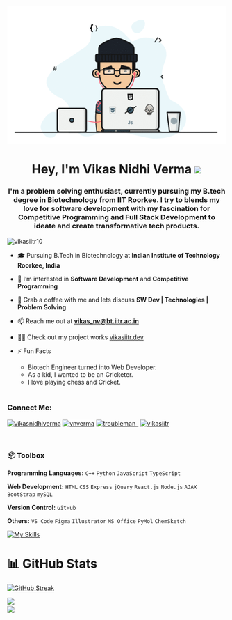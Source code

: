 ![Banner](https://raw.githubusercontent.com/imakshath/imakshath/master/1%20IRGHmiGsa16stedQvIaZfw.gif)
<h1 align="center">Hey, I'm Vikas Nidhi Verma <img src="https://raw.githubusercontent.com/MartinHeinz/MartinHeinz/master/wave.gif" width="30px"></h1>
<h3 align="center">  I'm a problem solving enthusiast, currently pursuing my B.tech degree in Biotechnology from IIT Roorkee. I try to blends my love for software development with my fascination for Competitive Programming and Full Stack Development to ideate and create transformative tech products.  </h3>

<!-- <img align="right" alt="Coding" width="350" src="https://i.pinimg.com/originals/81/17/8b/81178b47a8598f0c81c4799f2cdd4057.gif"> -->

<p align="left"> <img src="https://komarev.com/ghpvc/?username=vikasiitr10&label=Profile%20views&color=0e75b6&style=flat" alt="vikasiitr10" /> </p>

- 🎓 Pursuing B.Tech in Biotechnology at **Indian Institute of Technology Roorkee, India**

- 🔭 I’m interested in **Software Development** and **Competitive Programming**

- 💬 Grab a coffee with me and lets discuss **SW Dev | Technologies | Problem Solving**

- 📫 Reach me out at **vikas_nv@bt.iitr.ac.in**

- 👨‍💻 Check out my project works [vikasiitr.dev](https://vikasiitr10.github.io/Portfolio/)

- ⚡ Fun Facts
  - Biotech Engineer turned into Web Developer.
  - As a kid, I wanted to be an Cricketer.
  - I love playing chess and Cricket.
<br><br>
<h3 align="left">Connect Me:</h3>
<p align="left">
<a href="https://www.instagram.com/vikasnidhiverma/" target="_blank"><img align="center" src="https://raw.githubusercontent.com/rahuldkjain/github-profile-readme-generator/master/src/images/icons/Social/instagram.svg" alt="vikasnidhiverma" height="30" width="40" /></a>
<a href="https://www.linkedin.com/in/vnverma/" target="_blank"><img align="center" src="https://cdn.jsdelivr.net/npm/simple-icons@3.0.1/icons/linkedin.svg" alt="vnverma" height="30" width="40" style="background-color:white;" /></a>
<a href="https://codeforces.com/profile/troubleman_" target="_blank"><img align="center" src="https://raw.githubusercontent.com/rahuldkjain/github-profile-readme-generator/master/src/images/icons/Social/hackerrank.svg" alt="troubleman_" height="30" width="40" /></a>
<a href="https://leetcode.com/Vikas_n_verma/" target="_blank"><img align="center" src="https://raw.githubusercontent.com/rahuldkjain/github-profile-readme-generator/master/src/images/icons/Social/leet-code.svg" alt="vikasiitr" height="30" width="40" /></a>

</p>
<be>

<br>
<h3 align="left">📦 Toolbox</h3>

**Programming Languages:** `C++` `Python` `JavaScript` `TypeScript`

**Web Development:** `HTML` `CSS` `Express` `jQuery` `React.js` `Node.js` `AJAX` `BootStrap`  `mySQL`
 
**Version Control:** `GitHub`

**Others:** `VS Code` `Figma` `Illustrator` `MS Office` `PyMol` `ChemSketch` 

<!-- <p align="left"> <a href="https://getbootstrap.com" target="_blank" rel="noreferrer"> <img src="https://raw.githubusercontent.com/devicons/devicon/master/icons/bootstrap/bootstrap-plain-wordmark.svg" alt="bootstrap" width="40" height="40"/> </a> <a href="https://www.cprogramming.com/" target="_blank" rel="noreferrer"> <img src="https://raw.githubusercontent.com/devicons/devicon/master/icons/c/c-original.svg" alt="c" width="40" height="40"/> </a> <a href="https://www.w3schools.com/cpp/" target="_blank" rel="noreferrer"> <img src="https://raw.githubusercontent.com/devicons/devicon/master/icons/cplusplus/cplusplus-original.svg" alt="cplusplus" width="40" height="40"/> </a> <a href="https://www.w3schools.com/css/" target="_blank" rel="noreferrer"> <img src="https://raw.githubusercontent.com/devicons/devicon/master/icons/css3/css3-original-wordmark.svg" alt="css3" width="40" height="40"/> </a> <a href="https://git-scm.com/" target="_blank" rel="noreferrer"> <img src="https://www.vectorlogo.zone/logos/git-scm/git-scm-icon.svg" alt="git" width="40" height="40"/> </a> <a href="https://www.w3.org/html/" target="_blank" rel="noreferrer"> <img src="https://raw.githubusercontent.com/devicons/devicon/master/icons/html5/html5-original-wordmark.svg" alt="html5" width="40" height="40"/> </a>  <a href="https://developer.mozilla.org/en-US/docs/Web/JavaScript" target="_blank" rel="noreferrer"> <img src="https://raw.githubusercontent.com/devicons/devicon/master/icons/javascript/javascript-original.svg" alt="javascript" width="40" height="40"/> </a>  <a href="https://aws.amazon.com/" target="_blank" rel="noreferrer"> <img src="https://www.vectorlogo.zone/logos/amazon_aws/amazon_aws-icon.svg" alt="amazon_aws" width="40" height="40"/> </a> <br> <br><a href="https://www.mongodb.com/" target="_blank" rel="noreferrer"> <img src="https://raw.githubusercontent.com/devicons/devicon/master/icons/mongodb/mongodb-original-wordmark.svg" alt="mongodb" width="40" height="40"/> </a>  <a href="https://www.oracle.com/" target="_blank" rel="noreferrer"> <img src="https://raw.githubusercontent.com/devicons/devicon/master/icons/oracle/oracle-original.svg" alt="oracle" width="40" height="40"/> </a> <a href="https://www.photoshop.com/en" target="_blank" rel="noreferrer"> <img src="https://raw.githubusercontent.com/devicons/devicon/master/icons/photoshop/photoshop-line.svg" alt="photoshop" width="40" height="40"/> </a> <a href="https://www.python.org" target="_blank" rel="noreferrer"> <img src="https://raw.githubusercontent.com/devicons/devicon/master/icons/python/python-original.svg" alt="python" width="40" height="40"/> </a> <a href="https://reactjs.org/" target="_blank" rel="noreferrer"> <img src="https://raw.githubusercontent.com/devicons/devicon/master/icons/react/react-original-wordmark.svg" alt="react" width="40" height="40"/> </a> <a href="https://tailwindcss.com/" target="_blank" rel="noreferrer"> <img src="https://www.vectorlogo.zone/logos/tailwindcss/tailwindcss-icon.svg" alt="tailwind" width="40" height="40"/> </a>
<a href="https://node.js.org" target="_blank" rel="noreferrer"> <img src="https://www.vectorlogo.zone/logos/nodejs/nodejs-icon.svg" alt="nodejs" width="40" height="40"/> </a> <a href="https://www.typescriptlang.org/" target="_blank" rel="noreferrer"> <img src="https://www.vectorlogo.zone/logos/typescriptlang/typescriptlang-icon.svg" alt="typescript" width="40" height="40"/> </a> </p> -->

[![My Skills](https://skillicons.dev/icons?i=cpp,py,javascript,typescript,react,nodejs,express,mysql,html,css,postman,git,github,vscode,figma,illustrator,pr&perline=10)](https://vikasiitr.dev)

 # 📊 GitHub Stats
<!-- ![](https://github-readme-stats.vercel.app/api?username=vikasiitr10&theme=vision-friendly-dark&hide_border=false&include_all_commits=false&count_private=false)<br/> -->
<!-- ![](https://github-readme-streak-stats.herokuapp.com/?user=vikasiitr10&theme=vision-friendly-dark&hide_border=false)<br/> -->
<!-- ![](https://github-readme-stats.vercel.app/api/top-langs/?username=vikasiitr10&theme=vision-friendly-dark&hide_border=false&include_all_commits=false&count_private=false&layout=compact) -->

[![GitHub Streak](https://streak-stats.demolab.com/?user=vikasiitr10&theme=dracula)](https://git.io/streak-stats)
<!--  ## 🏆 GitHub Trophies
![](https://github-profile-trophy.vercel.app/?username=vikasiitr10&theme=juicyfresh&no-frame=false&no-bg=false&margin-w=4) -->
<!-- <p>&nbsp;<img align="center" src="https://github-readme-stats.vercel.app/api?username=vikasiitr10&show_icons=true&locale=en" alt="vikasiitr10" /></p> -->
<div>
  <a href="https://github.com/vikasiitr10">
    <img height="150em" src="https://github-readme-stats.vercel.app/api?username=vikasiitr10&count_private=true&include_all_commits=true&show_icons=true&theme=dracula&hide_border=false&show_owner=true"/><br>
    <img height="150em" src="https://github-readme-stats.vercel.app/api/top-langs/?username=vikasiitr10&theme=dracula&hide_border=false&&layout=compact"/>
  </a>
</div>